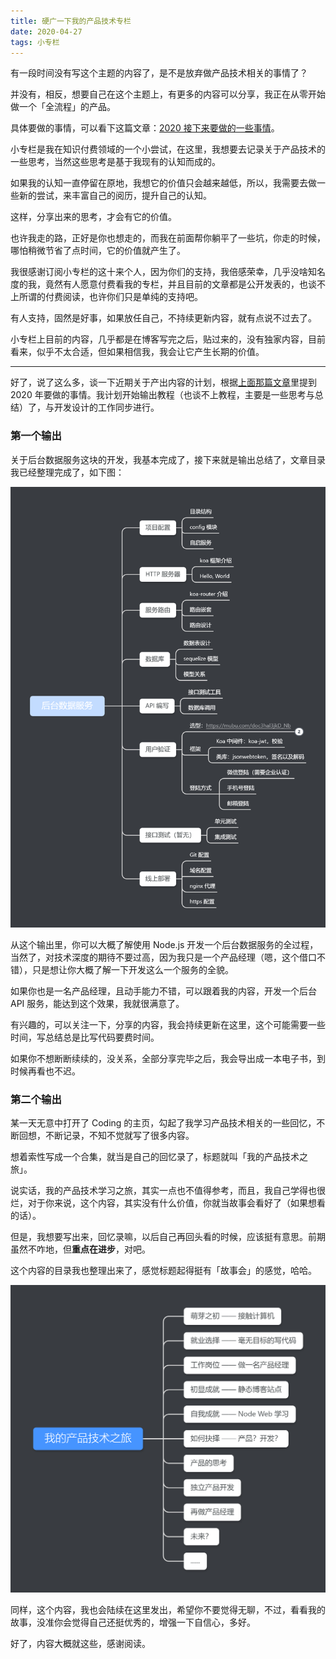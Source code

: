 ```yaml
---
title: 硬广一下我的产品技术专栏
date: 2020-04-27
tags: 小专栏
---
```


有一段时间没有写这个主题的内容了，是不是放弃做产品技术相关的事情了？

并没有，相反，想要自己在这个主题上，有更多的内容可以分享，我正在从零开始做一个「全流程」的产品。

具体要做的事情，可以看下这篇文章：[2020 接下来要做的一些事情](https://iamlupeng.com/post/posts/2020-04-02-will-do-at-2020)。

小专栏是我在知识付费领域的一个小尝试，在这里，我想要去记录关于产品技术的一些思考，当然这些思考是基于我现有的认知而成的。

如果我的认知一直停留在原地，我想它的价值只会越来越低，所以，我需要去做一些新的尝试，来丰富自己的阅历，提升自己的认知。

这样，分享出来的思考，才会有它的价值。

也许我走的路，正好是你也想走的，而我在前面帮你躺平了一些坑，你走的时候，哪怕稍微节省了点时间，它的价值就产生了。

我很感谢订阅小专栏的这十来个人，因为你们的支持，我倍感荣幸，几乎没啥知名度的我，竟然有人愿意付费看我的专栏，并且目前的文章都是公开发表的，也谈不上所谓的付费阅读，也许你们只是单纯的支持吧。

有人支持，固然是好事，如果放任自己，不持续更新内容，就有点说不过去了。

小专栏上目前的内容，几乎都是在博客写完之后，贴过来的，没有独家内容，目前看来，似乎不太合适，但如果相信我，我会让它产生长期的价值。

---

好了，说了这么多，谈一下近期关于产出内容的计划，根据[上面那篇文章](https://iamlupeng.com/post/posts/2020-04-02-will-do-at-2020)里提到 2020 年要做的事情。我计划开始输出教程（也谈不上教程，主要是一些思考与总结）了，与开发设计的工作同步进行。

### 第一个输出

关于后台数据服务这块的开发，我基本完成了，接下来就是输出总结了，文章目录我已经整理完成了，如下图：

![后台数据服务](./_image/后台数据服务.png)

从这个输出里，你可以大概了解使用 Node.js 开发一个后台数据服务的全过程，当然了，对技术深度的期待不要过高，因为我只是一个产品经理（嗯，这个借口不错），只是想让你大概了解一下开发这么一个服务的全貌。

如果你也是一名产品经理，且动手能力不错，可以跟着我的内容，开发一个后台 API 服务，能达到这个效果，我就很满意了。

有兴趣的，可以关注一下，分享的内容，我会持续更新在这里，这个可能需要一些时间，写总结总是比写代码要费时间。

如果你不想断断续续的，没关系，全部分享完毕之后，我会导出成一本电子书，到时候再看也不迟。

### 第二个输出

某一天无意中打开了 Coding 的主页，勾起了我学习产品技术相关的一些回忆，不断回想，不断记录，不知不觉就写了很多内容。

想着索性写成一个合集，就当是自己的回忆录了，标题就叫「我的产品技术之旅」。

说实话，我的产品技术学习之旅，其实一点也不值得参考，而且，我自己学得也很烂，对于你来说，这个内容，其实没有什么价值，你就当故事会看好了（如果想看的话）。

但是，我想要写出来，回忆录嘛，以后自己再回头看的时候，应该挺有意思。前期虽然不咋地，但**重点在进步**，对吧。

这个内容的目录我也整理出来了，感觉标题起得挺有「故事会」的感觉，哈哈。

![我的产品技术之旅](./_image/我的产品技术之旅.png)

同样，这个内容，我也会陆续在这里发出，希望你不要觉得无聊，不过，看看我的故事，没准你会觉得自己还挺优秀的，增强一下自信心，多好。

好了，内容大概就这些，感谢阅读。
